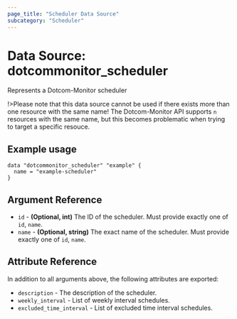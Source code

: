 ```yaml
---
page_title: "Scheduler Data Source"
subcategory: "Scheduler"
---
```

# Data Source: dotcommonitor_scheduler
Represents a Dotcom-Monitor scheduler

!>Please note that this data source cannot be used if there exists more than one resource with the same name! The Dotcom-Monitor API supports `n` resources with the same name, but this becomes problematic when trying to target a specific resouce.

## Example usage
```hcl
data "dotcommonitor_scheduler" "example" {
  name = "example-scheduler"
}
```

## Argument Reference
* `id` - **(Optional, int)** The ID of the scheduler. Must provide exactly one of `id`, `name`.
* `name` - **(Optional, string)** The exact name of the scheduler. Must provide exactly one of `id`, `name`.

## Attribute Reference
In addition to all arguments above, the following attributes are exported:

* `description` - The description of the scheduler.
* `weekly_interval` - List of weekly interval schedules.
* `excluded_time_interval` - List of excluded time interval schedules.
